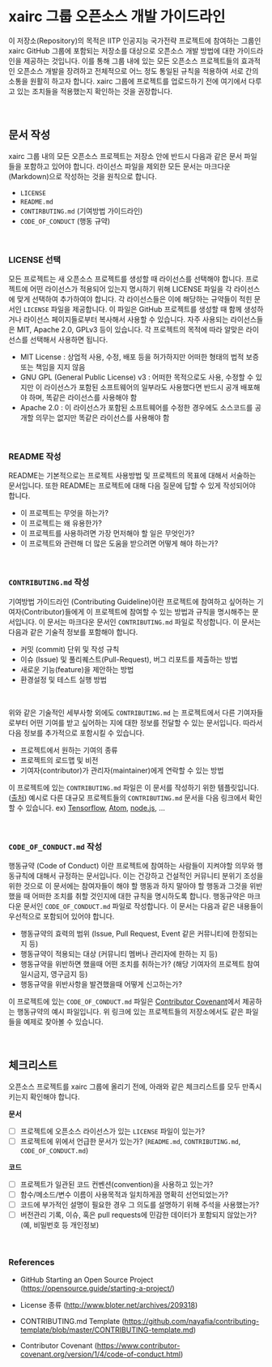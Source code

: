 # xairc 그룹 오픈소스 개발 가이드라인

이 저장소(Repository)의 목적은 IITP 인공지능 국가전략 프로젝트에 참여하는 그룹인 xairc GitHub 그룹에 포함되는 저장소를 대상으로 오픈소스 개발 방법에 대한 가이드라인을 제공하는 것입니다. 이를 통해 그룹 내에 있는 모든 오픈소스 프로젝트들의 효과적인 오픈소스 개발을 장려하고 전체적으로 어느 정도 통일된 규칙을 적용하여 서로 간의 소통을 원활히 하고자 합니다. xairc 그룹에 프로젝트를 업로드하기 전에 여기에서 다루고 있는 조치들을 적용했는지 확인하는 것을 권장합니다.

&nbsp;

## 문서 작성

xairc 그룹 내의 모든 오픈소스 프로젝트는 저장소 안에 반드시 다음과 같은 문서 파일들을 포함하고 있어야 합니다. 라이선스 파일을 제외한 모든 문서는 마크다운 (Markdown)으로 작성하는 것을 원칙으로 합니다.

- `LICENSE`
- `README.md` 
- `CONTIRBUTING.md` (기여방법 가이드라인)
- `CODE_OF_CONDUCT` (행동 규약)

&nbsp;

### LICENSE 선택

모든 프로젝트는 새 오픈소스 프로젝트를 생성할 때 라이선스를 선택해야 합니다. 프로젝트에 어떤 라이선스가 적용되어 있는지 명시하기 위해 LICENSE 파일을 각 라이선스에 맞게 선택하여 추가하여야 합니다. 각 라이선스들은 이에 해당하는 규약들이 적힌 문서인 `LICENSE` 파일을 제공합니다. 이 파일은 GitHub 프로젝트를 생성할 때 함께 생성하거나 라이선스 페이지들로부터 복사해서 사용할 수 있습니다. 자주 사용되는 라이선스들은 MIT, Apache 2.0, GPLv3 등이 있습니다. 각 프로젝트의 목적에 따라 알맞은 라이선스를 선택해서 사용하면 됩니다.

- MIT License : 상업적 사용, 수정, 배포 등을 허가하지만 어떠한 형태의 법적 보증 또는 책임을 지지 않음
- GNU GPL (General Public License) v3 : 
  어떠한 목적으로도 사용, 수정할 수 있지만 이 라이선스가 포함된 소프트웨어의 일부라도 사용했다면 반드시 공개 배포해야 하며, 똑같은 라이선스를 사용해야 함
- Apache 2.0 : 이 라이선스가 포함된 소프트웨어를 수정한 경우에도 소스코드를 공개할 의무는 없지만 똑같은 라이선스를 사용해야 함

&nbsp;

### README 작성

README는 기본적으로는 프로젝트 사용방법 및 프로젝트의 목표에 대해서 서술하는 문서입니다. 또한 README는 프로젝트에 대해 다음 질문에 답할 수 있게 작성되어야 합니다.

- 이 프로젝트는 무엇을 하는가?
- 이 프로젝트는 왜 유용한가?
- 이 프로젝트를 사용하려면 가장 먼저해야 할 일은 무엇인가?
- 이 프로젝트와 관련해 더 많은 도움을 받으려면 어떻게 해야 하는가?

&nbsp;

### `CONTRIBUTING.md` 작성

기여방법 가이드라인 (Contributing Guideline)이란 프로젝트에 참여하고 싶어하는 기여자(Contributor)들에게 이 프로젝트에 참여할 수 있는 방법과 규칙을 명시해주는 문서입니다. 이 문서는 마크다운 문서인 `CONTRIBUTING.md` 파일로 작성합니다. 이 문서는 다음과 같은 기술적 정보를 포함해야 합니다.

- 커밋 (commit) 단위 및 작성 규칙
- 이슈 (Issue) 및 풀리퀘스트(Pull-Request), 버그 리포트를 제출하는 방법
- 새로운 기능(feature)을 제안하는 방법
- 환경설정 및 테스트 실행 방법

&nbsp;

위와 같은 기술적인 세부사항 외에도 `CONTRIBUTING.md` 는 프로젝트에서 다른 기여자들로부터 어떤 기여를 받고 싶어하는 지에 대한 정보를 전달할 수 있는 문서입니다. 따라서 다음 정보를 추가적으로 포함시킬 수 있습니다.

- 프로젝트에서 원하는 기여의 종류
- 프로젝트의 로드맵 및 비전
- 기여자(contributor)가 관리자(maintainer)에게 연락할 수 있는 방법

이 프로젝트에 있는 `CONTRIBUTING.md` 파일은 이 문서를 작성하기 위한 템플릿입니다. ([출처](https://github.com/nayafia/contributing-template/blob/master/CONTRIBUTING-template.md)) 예시로 다른 대규모 프로젝트들의 `CONTRIBUTING.md` 문서을 다음 링크에서 확인할 수 있습니다.
ex) [Tensorflow](https://github.com/tensorflow/tensorflow/blob/master/CONTRIBUTING.md),  [Atom](https://github.com/atom/atom/blob/master/CONTRIBUTING.md), [node.js](https://github.com/nodejs/node/blob/master/CONTRIBUTING.md), ...

&nbsp;

### `CODE_OF_CONDUCT.md` 작성 

행동규약 (Code of Conduct) 이란 프로젝트에 참여하는 사람들이 지켜야할 의무와 행동규칙에 대해서 규정하는 문서입니다. 이는 건강하고 건설적인 커뮤니티 분위기 조성을 위한 것으로 이 문서에는 참여자들이 해야 할 행동과 하지 말아야 할 행동과 그것을 위반했을 때 어떠한 조치를 취할 것인지에 대한 규칙을 명시하도록 합니다. 행동규약은 마크다운 문서인 `CODE_OF_CONDUCT.md` 파일로 작성합니다. 이 문서는 다음과 같은 내용들이 우선적으로 포함되어 있어야 합니다.

- 행동규약의 효력의 범위 (Issue, Pull Request, Event 같은 커뮤니티에 한정되는지 등)
- 행동규약이 적용되는 대상 (커뮤니티 멤버나 관리자에 한하는 지 등)
- 행동규약을 위반하면 했을때 어떤 조치를 취하는가? (해당 기여자의 프로젝트 참여 일시금지, 영구금지 등)
- 행동규약을 위반사항을 발견했을때 어떻게 신고하는가? 

이 프로젝트에 있는 `CODE_OF_CONDUCT.md` 파일은 [Contributor Covenant](https://www.contributor-covenant.org/version/1/4/code-of-conduct.html)에서 제공하는 행동규약의 예시 파일입니다. 위 링크에 있는 프로젝트들의 저장소에서도 같은 파일들을 예제로 찾아볼 수 있습니다.

&nbsp;

## 체크리스트

오픈소스 프로젝트를 xairc 그룹에 올리기 전에, 아래와 같은 체크리스트를 모두 만족시키는지 확인해야 합니다.

**문서**

- [ ] 프로젝트에 오픈소스 라이선스가 있는 `LICENSE` 파일이 있는가?
- [ ] 프로젝트에 위에서 언급한 문서가 있는가? (`README.md`, `CONTRIBUTING.md`, `CODE_OF_CONDUCT.md`)

**코드**

- [ ] 프로젝트가 일관된 코드 컨벤션(convention)을 사용하고 있는가?
- [ ] 함수/메소드/변수 이름이 사용목적과 일치하게끔 명확히 선언되었는가?
- [ ] 코드에 부가적인 설명이 필요한 경우 그 의도를 설명하기 위해 주석을 사용했는가?
- [ ] 버전관리 기록, 이슈, 혹은 pull requests에 민감한 데이터가 포함되지 않았는가? (예, 비밀번호 등 개인정보)

&nbsp;

### References

- GitHub Starting an Open Source Project (https://opensource.guide/starting-a-project/)

- License 종류 (http://www.bloter.net/archives/209318)

- CONTRIBUTING.md Template (https://github.com/nayafia/contributing-template/blob/master/CONTRIBUTING-template.md)

- Contributor Covenant (https://www.contributor-covenant.org/version/1/4/code-of-conduct.html)
